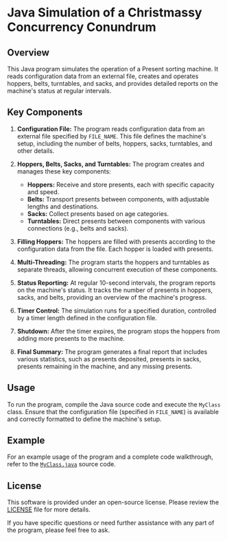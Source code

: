 # Java Simulation of a Christmassy Concurrency Conundrum

## Overview
This Java program simulates the operation of a Present sorting machine. It reads configuration data from an external file, creates and operates hoppers, belts, turntables, and sacks, and provides detailed reports on the machine's status at regular intervals.

## Key Components
1. **Configuration File:** The program reads configuration data from an external file specified by `FILE_NAME`. This file defines the machine's setup, including the number of belts, hoppers, sacks, turntables, and other details.

2. **Hoppers, Belts, Sacks, and Turntables:** The program creates and manages these key components:
   - **Hoppers:** Receive and store presents, each with specific capacity and speed.
   - **Belts:** Transport presents between components, with adjustable lengths and destinations.
   - **Sacks:** Collect presents based on age categories.
   - **Turntables:** Direct presents between components with various connections (e.g., belts and sacks).

3. **Filling Hoppers:** The hoppers are filled with presents according to the configuration data from the file. Each hopper is loaded with presents.

4. **Multi-Threading:** The program starts the hoppers and turntables as separate threads, allowing concurrent execution of these components.

5. **Status Reporting:** At regular 10-second intervals, the program reports on the machine's status. It tracks the number of presents in hoppers, sacks, and belts, providing an overview of the machine's progress.

6. **Timer Control:** The simulation runs for a specified duration, controlled by a timer length defined in the configuration file.

7. **Shutdown:** After the timer expires, the program stops the hoppers from adding more presents to the machine.

8. **Final Summary:** The program generates a final report that includes various statistics, such as presents deposited, presents in sacks, presents remaining in the machine, and any missing presents.

## Usage
To run the program, compile the Java source code and execute the `MyClass` class. Ensure that the configuration file (specified in `FILE_NAME`) is available and correctly formatted to define the machine's setup.

## Example
For an example usage of the program and a complete code walkthrough, refer to the [`MyClass.java`](MyClass.java) source code.

## License
This software is provided under an open-source license. Please review the [LICENSE](LICENSE) file for more details.

If you have specific questions or need further assistance with any part of the program, please feel free to ask.
